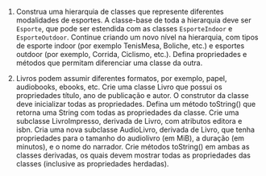 1. Construa uma hierarquia de classes que represente diferentes modalidades de esportes. A classe-base de toda a hierarquia
deve ser `Esporte`, que pode ser estendida com as classes `EsporteIndoor` e `EsporteOutdoor`. Continue criando um novo nível na hierarquia, com tipos de esporte indoor (por exemplo TenisMesa, Boliche, etc.) e esportes outdoor (por exemplo, Corrida, Ciclismo, etc.). Defina propriedades e métodos que permitam diferenciar uma classe da outra.

2. Livros podem assumir diferentes formatos, por exemplo, papel, audiobooks, ebooks, etc. Crie uma classe Livro que possui os propriedades título, ano de publicação e autor. O construtor da classe deve inicializar todas as propriedades. Defina um método toString() que retorna uma String com todas as propriedades da classe. Crie uma subclasse LivroImpresso, derivada de Livro, com atributos editora e isbn. Cria uma nova subclasse AudioLivro, derivada de Livro, que tenha propriedades para o tamanho do audiolivro (em MiB), a duração (em minutos), e o nome do narrador. Crie métodos toString() em ambas as classes derivadas, os quais devem mostrar todas as propriedades das classes (inclusive as propriedades herdadas).
